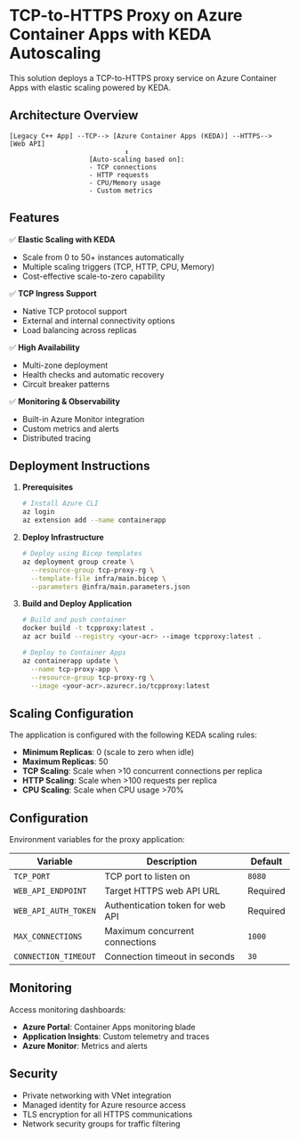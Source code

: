 # TCP-to-HTTPS Proxy on Azure Container Apps with KEDA Autoscaling

This solution deploys a TCP-to-HTTPS proxy service on Azure Container Apps with elastic scaling powered by KEDA.

## Architecture Overview

```
[Legacy C++ App] --TCP--> [Azure Container Apps (KEDA)] --HTTPS--> [Web API]
                             ↕️
                    [Auto-scaling based on]:
                    - TCP connections
                    - HTTP requests
                    - CPU/Memory usage
                    - Custom metrics
```

## Features

✅ **Elastic Scaling with KEDA**
- Scale from 0 to 50+ instances automatically
- Multiple scaling triggers (TCP, HTTP, CPU, Memory)
- Cost-effective scale-to-zero capability

✅ **TCP Ingress Support**
- Native TCP protocol support
- External and internal connectivity options
- Load balancing across replicas

✅ **High Availability**
- Multi-zone deployment
- Health checks and automatic recovery
- Circuit breaker patterns

✅ **Monitoring & Observability**
- Built-in Azure Monitor integration
- Custom metrics and alerts
- Distributed tracing

## Deployment Instructions

1. **Prerequisites**
   ```bash
   # Install Azure CLI
   az login
   az extension add --name containerapp
   ```

2. **Deploy Infrastructure**
   ```bash
   # Deploy using Bicep templates
   az deployment group create \
     --resource-group tcp-proxy-rg \
     --template-file infra/main.bicep \
     --parameters @infra/main.parameters.json
   ```

3. **Build and Deploy Application**
   ```bash
   # Build and push container
   docker build -t tcpproxy:latest .
   az acr build --registry <your-acr> --image tcpproxy:latest .

   # Deploy to Container Apps
   az containerapp update \
     --name tcp-proxy-app \
     --resource-group tcp-proxy-rg \
     --image <your-acr>.azurecr.io/tcpproxy:latest
   ```

## Scaling Configuration

The application is configured with the following KEDA scaling rules:

- **Minimum Replicas**: 0 (scale to zero when idle)
- **Maximum Replicas**: 50
- **TCP Scaling**: Scale when >10 concurrent connections per replica
- **HTTP Scaling**: Scale when >100 requests per replica
- **CPU Scaling**: Scale when CPU usage >70%

## Configuration

Environment variables for the proxy application:

| Variable | Description | Default |
|----------|-------------|---------|
| `TCP_PORT` | TCP port to listen on | `8080` |
| `WEB_API_ENDPOINT` | Target HTTPS web API URL | Required |
| `WEB_API_AUTH_TOKEN` | Authentication token for web API | Required |
| `MAX_CONNECTIONS` | Maximum concurrent connections | `1000` |
| `CONNECTION_TIMEOUT` | Connection timeout in seconds | `30` |

## Monitoring

Access monitoring dashboards:
- **Azure Portal**: Container Apps monitoring blade
- **Application Insights**: Custom telemetry and traces
- **Azure Monitor**: Metrics and alerts

## Security

- Private networking with VNet integration
- Managed identity for Azure resource access
- TLS encryption for all HTTPS communications
- Network security groups for traffic filtering
